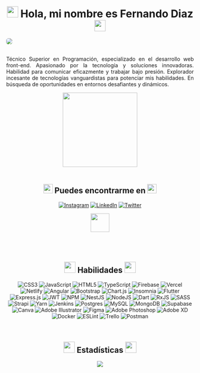 <div>
<h1 align="center"><img src="https://em-content.zobj.net/source/microsoft-teams/337/waving-hand_light-skin-tone_1f44b-1f3fb_1f3fb.png" width="30" height="30"> Hola, mi nombre es Fernando Diaz <img src="https://em-content.zobj.net/source/microsoft-teams/337/waving-hand_light-skin-tone_1f44b-1f3fb_1f3fb.png" width="30" height="30"></h1>

<img src="https://cdn.discordapp.com/attachments/442011718235848707/1096505752543297596/MetalDev_1.png" style="border-radius:5px">
<br><br>

<div align="justify">

Técnico Superior en Programación, especializado en el desarrollo web front-end. Apasionado por la tecnología y soluciones innovadoras. Habilidad para comunicar eficazmente y trabajar bajo presión. Explorador incesante de tecnologías vanguardistas para potenciar mis habilidades. En búsqueda de oportunidades en entornos desafiantes y dinámicos.

</div>

<div align="center">

<img src="https://em-content.zobj.net/source/microsoft-teams/337/man-technologist-light-skin-tone_1f468-1f3fb-200d-1f4bb.png" width="200">

</div>
<br>
<div align="center">
<h2><img src="https://em-content.zobj.net/source/microsoft-teams/337/backhand-index-pointing-down_light-skin-tone_1f447-1f3fb_1f3fb.png" width="25" height="25"> Puedes encontrarme en <img src="https://em-content.zobj.net/source/microsoft-teams/337/backhand-index-pointing-down_light-skin-tone_1f447-1f3fb_1f3fb.png" width="25" height="25"></h2>
  

[![Instagram](https://img.shields.io/badge/Instagram-%23E4405F.svg?logo=Instagram&logoColor=white)](https://www.instagram.com/fernydiaz62/) [![LinkedIn](https://img.shields.io/badge/LinkedIn-%230077B5.svg?logo=linkedin&logoColor=white)](https://www.linkedin.com/in/fernandodiaz62/) [![Twitter](https://img.shields.io/badge/Twitter-%231DA1F2.svg?logo=Twitter&logoColor=white)](https://twitter.com/MetalDev_06) 

<a target="_blank" href="https://firebasestorage.googleapis.com/v0/b/metaldev-portfolio.appspot.com/o/pdf%2FFernando-Diaz-resume-eng.pdf?alt=media&token=a4a0643e-9120-41db-b0e3-8387f334690f" target="_blank">
<img src="https://img.icons8.com/fluency/344/resume.png" width="50" height="50">
</a>

</div>
<br>
<br>
<br>

<h2 align="center"><img src="https://em-content.zobj.net/source/microsoft-teams/337/hammer_1f528.png" width="30"> Habilidades <img src="https://em-content.zobj.net/source/microsoft-teams/337/hammer_1f528.png" width="30"></h2>
 <div align="center">

![CSS3](https://img.shields.io/badge/css3-%231572B6.svg?style=flat&logo=css3&logoColor=white) ![JavaScript](https://img.shields.io/badge/javascript-%23323330.svg?style=flat&logo=javascript&logoColor=%23F7DF1E) ![HTML5](https://img.shields.io/badge/html5-%23E34F26.svg?style=flat&logo=html5&logoColor=white) ![TypeScript](https://img.shields.io/badge/typescript-%23007ACC.svg?style=flat&logo=typescript&logoColor=white) ![Firebase](https://img.shields.io/badge/firebase-%23039BE5.svg?style=flat&logo=firebase) ![Vercel](https://img.shields.io/badge/vercel-%23000000.svg?style=flat&logo=vercel&logoColor=white) ![Netlify](https://img.shields.io/badge/netlify-%23000000.svg?style=flat&logo=netlify&logoColor=#00C7B7) ![Angular](https://img.shields.io/badge/angular-%23DD0031.svg?style=flat&logo=angular&logoColor=white) ![Bootstrap](https://img.shields.io/badge/bootstrap-%23563D7C.svg?style=flat&logo=bootstrap&logoColor=white) ![Chart.js](https://img.shields.io/badge/chart.js-F5788D.svg?style=flat&logo=chart.js&logoColor=white) ![Insomnia](https://img.shields.io/badge/Insomnia-black?style=flat&logo=insomnia&logoColor=5849BE) ![Flutter](https://img.shields.io/badge/Flutter-%2302569B.svg?style=flat&logo=Flutter&logoColor=white) ![Express.js](https://img.shields.io/badge/express.js-%23404d59.svg?style=flat&logo=express&logoColor=%2361DAFB) ![JWT](https://img.shields.io/badge/JWT-black?style=flat&logo=JSON%20web%20tokens) ![NPM](https://img.shields.io/badge/NPM-%23000000.svg?style=flat&logo=npm&logoColor=white) ![NestJS](https://img.shields.io/badge/nestjs-%23E0234E.svg?style=flat&logo=nestjs&logoColor=white) ![NodeJS](https://img.shields.io/badge/node.js-6DA55F?style=flat&logo=node.js&logoColor=white) ![Dart](https://img.shields.io/badge/dart-%230175C2.svg?style=flat&logo=dart&logoColor=white) ![RxJS](https://img.shields.io/badge/rxjs-%23B7178C.svg?style=flat&logo=reactivex&logoColor=white) ![SASS](https://img.shields.io/badge/SASS-hotpink.svg?style=flat&logo=SASS&logoColor=white) ![Strapi](https://img.shields.io/badge/strapi-%232E7EEA.svg?style=flat&logo=strapi&logoColor=white) ![Yarn](https://img.shields.io/badge/yarn-%232C8EBB.svg?style=flat&logo=yarn&logoColor=white) ![Jenkins](https://img.shields.io/badge/jenkins-%232C5263.svg?style=flat&logo=jenkins&logoColor=white) ![Postgres](https://img.shields.io/badge/postgres-%23316192.svg?style=flat&logo=postgresql&logoColor=white) ![MySQL](https://img.shields.io/badge/mysql-%2300f.svg?style=flat&logo=mysql&logoColor=white) ![MongoDB](https://img.shields.io/badge/MongoDB-%234ea94b.svg?style=flat&logo=mongodb&logoColor=white) 	![Supabase](https://img.shields.io/badge/Supabase-3ECF8E?style=flat&logo=supabase&logoColor=white) ![Canva](https://img.shields.io/badge/Canva-%2300C4CC.svg?style=flat&logo=Canva&logoColor=white) ![Adobe Illustrator](https://img.shields.io/badge/adobeillustrator-%23FF9A00.svg?style=flat&logo=adobeillustrator&logoColor=white) 	![Figma](https://img.shields.io/badge/figma-%23F24E1E.svg?style=flat&logo=figma&logoColor=white) ![Adobe Photoshop](https://img.shields.io/badge/adobephotoshop-%2331A8FF.svg?style=flat&logo=adobephotoshop&logoColor=white) ![Adobe XD](https://img.shields.io/badge/Adobe%20XD-470137?style=flat&logo=Adobe%20XD&logoColor=#FF61F6) ![Docker](https://img.shields.io/badge/docker-%230db7ed.svg?style=flat&logo=docker&logoColor=white) ![ESLint](https://img.shields.io/badge/ESLint-4B3263?style=flat&logo=eslint&logoColor=white) ![Trello](https://img.shields.io/badge/Trello-%23026AA7.svg?style=flat&logo=Trello&logoColor=white) ![Postman](https://img.shields.io/badge/Postman-FF6C37?style=flat&logo=postman&logoColor=white)
 
 </div>

<br>
<h2 align="center"><img src="https://em-content.zobj.net/source/microsoft-teams/337/fire_1f525.png" width="30" height="30"> Estadísticas <img src="https://em-content.zobj.net/source/microsoft-teams/337/fire_1f525.png" width="30" height="30"></h2>

<div align="center">


![](https://github-readme-stats.vercel.app/api?username=Metaldev-06&theme=dark&hide_border=true&include_all_commits=true&count_private=true)<br/>



</div>
